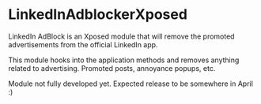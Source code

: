 # LinkedInAdblockerXposed
LinkedIn AdBlock is an Xposed module that will remove the promoted advertisements from the official LinkedIn app. 

This module hooks into the application methods and removes anything related to advertising. Promoted posts, annoyance popups, etc.

Module not fully developed yet. Expected release to be somewhere in April :)



